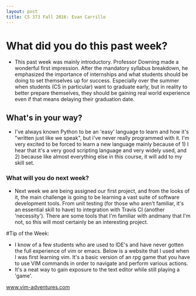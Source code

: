 ```yaml
---
layout: post
title: CS 373 Fall 2016: Evan Carrillo 
---
```


# What did you do this past week?
 - This past week was mainly introductory. Professor Downing made a wonderful first impression. After the mandatory syllabus breakdown, he emphasized the importance of internships and what students should be doing to set themselves up for success. Especially over the summer when students (CS in particular) want to graduate early, but in reality to better prepare themselves, they should be gaining real world experience even if that means delaying their graduation date.  

## What's in your way?
 - I've always known Python to be an 'easy' language to learn and how it's "written just like we speak", but i've never really programmed with it. I'm very excited to be forced to learn a new language mainly because of 1) I hear that it's a very good scripting language and very widely used, and 2) because like almost everything else in this course, it will add to my skill set. 

### What will you do next week?
 - Next week we are being assigned our first project, and from the looks of it, the main challenge is going to be learning a vast suite of software development tools. From unit testing (for those who aren't familiar, it's an essential skill to have) to integration with Travis CI (another 'necessity'). There are some tools that I'm familiar with andmany that I'm not, so this will most certainly be an interesting project. 

#Tip of the Week:
 - I know of a few students who are used to IDE's and have never gotten the full experience of vim or emacs. Below is a website that I used when I was first learning vim. It's a basic version of an rpg game that you have to use VIM commands in order to navigate and perform various actions. 
 - It's a neat way to gain exposure to the text editor while still playing a 'game'. 

www.vim-adventures.com
